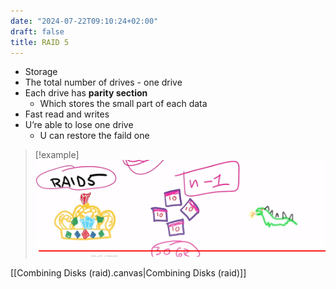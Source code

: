 ```yaml
---
date: "2024-07-22T09:10:24+02:00"
draft: false
title: RAID 5
---
```


-   Storage
-   The total number of drives - one drive
-   Each drive has **parity section**
    -   Which stores the small part of each data
-   Fast read and writes
-   U’re able to lose one drive
    -   U can restore the faild one

> \[!example\]
> ![Raid5Example_visual.png](/static/Raid5Example_visual.png)

\[\[Combining Disks (raid).canvas\|Combining Disks (raid)\]\]
